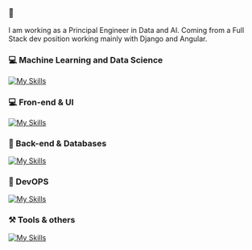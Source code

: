 ### 👋

I am working as a Principal Engineer in Data and AI. Coming from a Full Stack dev position working mainly with Django and Angular.

<h3>💻  Machine Learning and Data Science</h3>

[![My Skills](https://skillicons.dev/icons?i=ai,tensorflow,pytorch,py,r)](https://skillicons.dev)

<h3>💻  Fron-end & UI</h3>

[![My Skills](https://skillicons.dev/icons?i=js,ts,react,angular,redux)](https://skillicons.dev)

<h3>🤖 Back-end & Databases</h3>

[![My Skills](https://skillicons.dev/icons?i=django,flask,postgresql,mysql,sqlite,regex)](https://skillicons.dev)

<h3>🤖 DevOPS</h3>

[![My Skills](https://skillicons.dev/icons?i=ansible,azure,docker,kubernetes,heroku,nginx,jenkins,grafana)](https://skillicons.dev)

<h3>⚒️ Tools & others</h3>

[![My Skills](https://skillicons.dev/icons?i=vscode,vim,git,github,linux,postman,bash,discord,latex)](https://skillicons.dev)


<!-- 
<a href="https://github.com/vpolimenov">
  <img align="center" src="https://github-readme-stats.vercel.app/api?username=vpolimenov&count_private=true&show_icons=true&theme=vue-dark&hide=stars&include_all_commits=ture)](https://github.com/anuraghazra/github-readme-stats" />
</a> -->
<!--
<a href="https://github.com/vpolimenov">
  <img align="center" src="https://github-readme-stats.vercel.app/api/top-langs/?username=vpolimenov&layout=compact)](https://github.com/anuraghazra/github-readme-stats" />
</a>-->
